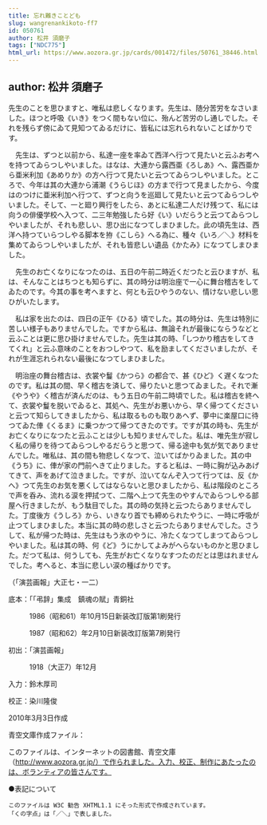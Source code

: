 ```yaml
---
title: 忘れ難きことども
slug: wangrenankikoto-ff7
id: 050761
author: 松井 須磨子
tags: ["NDC775"]
html_url: https://www.aozora.gr.jp/cards/001472/files/50761_38446.html
---
```


## author: 松井 須磨子

先生のことを思ひますと、唯私は悲しくなります。先生は、随分苦労をなさいました。ほつと呼吸《いき》をつく間もない位に、殆んど苦労のし通しでした。それを残らず傍にゐて見知つてゐるだけに、皆私には忘れられないことばかりです。

　先生は、ずつと以前から、私達一座を率ゐて西洋へ行つて見たいと云ふお考へを持つてゐらつしやいました。はなは、大連から露西亜《ろしあ》へ、露西亜から亜米利加《あめりか》の方へ行つて見たいと云つてゐらつしやいました。ところで、今年は其の大連から浦潮《うらじほ》の方まで行つて見ましたから、今度はのつけに亜米利加へ行つて、ずつと向うを巡廻して見たいと云つてゐらつしやいました。そして、一と廻り興行をしたら、あとに私達二人だけ残つて、私には向うの俳優学校へ入つて、二三年勉強したら好《い》いだらうと云つてゐらつしやいましたが、それも悲しい、思ひ出になつてしまひました。此の頃先生は、西洋へ持つていらつしやる脚本を拵《こしら》へる為に、種々《いろ／＼》材料を集めてゐらつしやいましたが、それも皆悲しい遺品《かたみ》になつてしまひました。

　先生のお亡くなりになつたのは、五日の午前二時近くだつたと云ひますが、私は、そんなことはちつとも知らずに、其の時分は明治座で一心に舞台稽古をしてゐたのです。今其の事を考へますと、何とも云ひやうのない、情けない悲しい思ひがいたします。

　私は家を出たのは、四日の正午《ひる》頃でした。其の時分は、先生は特別に苦しい様子もありませんでした。ですから私は、無論それが最後にならうなどと云ふことは更に思ひ掛けませんでした。先生は其の時、「しつかり稽古をしてきてくれ」と云ふ意味のことをおつしやつて、私を励ましてくださいましたが、それが生涯忘れられない最後になつてしまひました。

　明治座の舞台稽古は、衣裳や鬘《かつら》の都合で、甚《ひど》く遅くなつたのです。私は其の間、早く稽古を済して、帰りたいと思つてゐました。それで漸《やうや》く稽古が済んだのは、もう五日の午前二時頃でした。私は稽古を終へて、衣裳や鬘を脱いでゐると、其処へ、先生がお悪いから、早く帰つてくださいと云つて知らしてきましたから、私は取るものも取りあへず、夢中に楽屋口に待つてゐた俥《くるま》に乗つかつて帰つてきたのです。ですが其の時も、先生がお亡くなりになつたと云ふことは少しも知りませんでした。私は、唯先生が寂しく私の帰りを待つてゐらつしやるだらうと思つて、帰る途中も気が気でありませんでした。唯私は、其の間も物悲しくなつて、泣いてばかりゐました。其の中《うち》に、俥が家の門前へきて止りました。すると私は、一時に胸が込みあげてきて、声をあげて泣きました。ですが、泣いてなんぞ入つて行つては、反《かへ》つて先生のお気を悪くしてはならないと思ひましたから、私は階段のところで声を呑み、流れる涙を押拭つて、二階へ上つて先生のやすんでゐらつしやる部屋へ行きましたが、もう駄目でした。其の時の気持と云つたらありませんでした。丁度後方《うしろ》から、いきなり首でも締められたやうに、一時に呼吸が止つてしまひました。本当に其の時の悲しさと云つたらありませんでした。さうして、私が帰つた時は、先生はもう氷のやうに、冷たくなつてしまつてゐらつしやいました。私は其の時、何《ど》うにかしてよみがへらないものかと思ひました。だつて私は、何うしても、先生がお亡くなりなすつたのだとは思はれませんでした。考へると、本当に悲しい涙の種ばかりです。

（「演芸画報」大正七・一二）













底本：「「弔辞」集成　鎮魂の賦」青銅社


　　　1986（昭和61）年10月15日新装改訂版第1刷発行

　　　1987（昭和62）年2月10日新装改訂版第7刷発行

初出：「演芸画報」

　　　1918（大正7）年12月

入力：鈴木厚司

校正：染川隆俊

2010年3月3日作成

青空文庫作成ファイル：

このファイルは、インターネットの図書館、青空文庫（http://www.aozora.gr.jp/）で作られました。入力、校正、制作にあたったのは、ボランティアの皆さんです。











●表記について


	このファイルは W3C 勧告 XHTML1.1 にそった形式で作成されています。
	「くの字点」は「／＼」で表しました。